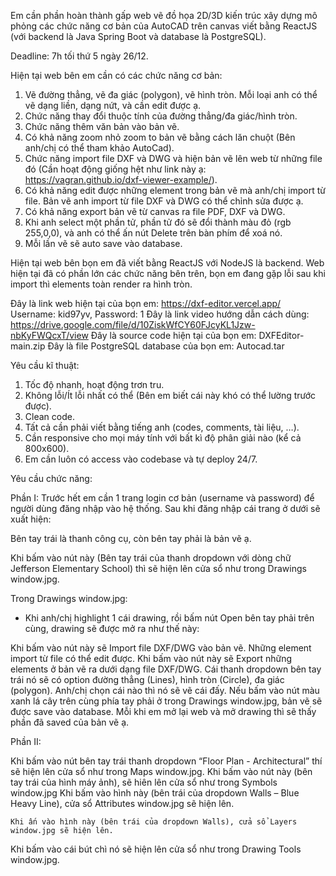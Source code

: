 Em cần phần hoàn thành gấp web vẽ đồ họa 2D/3D kiến trúc xây dựng mô phỏng các chức năng cơ bản của AutoCAD trên canvas viết bằng ReactJS (với backend là Java Spring Boot và database là PostgreSQL).

Deadline: 7h tối thứ 5 ngày 26/12.


Hiện tại web bên em cần có các chức năng cơ bản:
1.	Vẽ đường thẳng, vẽ đa giác (polygon), vẽ hình tròn. Mỗi loại anh có thể vẽ dạng liền, dạng nứt, và cần edit được ạ.
2.	Chức năng thay đổi thuộc tính của đường thẳng/đa giác/hình tròn.
3.	Chức năng thêm văn bản vào bản vẽ.
4.	Có khả năng zoom nhỏ zoom to bản vẽ bằng cách lăn chuột (Bên anh/chị có thể tham khảo AutoCad).
5.	Chức năng import file DXF và DWG và hiện bản vẽ lên web từ những file đó (Cần hoạt động giống hệt như link này ạ: https://vagran.github.io/dxf-viewer-example/).
6.	Có khả năng edit được những element trong bản vẽ mà anh/chị import từ file. Bản vẽ anh import từ file DXF và DWG có thể chỉnh sửa được ạ.
7.	Có khả năng export bản vẽ từ canvas ra file PDF, DXF và DWG. 
8. 	Khi anh select một phần tử, phần tử đó sẽ đổi thành màu đỏ (rgb 255,0,0), và anh có thể ấn nút Delete trên bàn phím để xoá nó.
9. 	Mỗi lần vẽ sẽ auto save vào database.

Hiện tại web bên bọn em đã viết bằng ReactJS với NodeJS là backend. Web hiện tại đã có phần lớn các chức năng bên trên, bọn em đang gặp lỗi sau khi import thì elements toàn render ra hình tròn.

Đây là link web hiện tại của bọn em: https://dxf-editor.vercel.app/
Username: kid97yv, Password: 1
Đây là link video hướng dẫn cách dùng: https://drive.google.com/file/d/10ZiskWfCY60FJcyKL1Jzw-nbKyFWQcxT/view
Đây là source code hiện tại của bọn em: DXFEditor-main.zip
Đây là file PostgreSQL database của bọn em: Autocad.tar


Yêu cầu kĩ thuật:
1.	Tốc độ nhanh, hoạt động trơn tru.
2.	Không lỗi/Ít lỗi nhất có thể (Bên em biết cái này khó có thể lường trước được).
3.	Clean code.
4.	Tất cả cần phải viết bằng tiếng anh (codes, comments, tài liệu, …).
5.	Cần responsive cho mọi máy tính với bất kì độ phân giải nào (kể cả 800x600).
6.	Em cần luôn có access vào codebase và tự deploy 24/7.



Yêu cầu chức năng:

Phần I: 
Trước hết em cần 1 trang login cơ bản (username và password) để người dùng đăng nhập vào hệ thống. Sau khi đăng nhập cái trang ở dưới sẽ xuất hiện:




Bên tay trái là thanh công cụ, còn bên tay phải là bản vẽ ạ.

  Khi bấm vào nút này (Bên tay trái của thanh dropdown với dòng chữ Jefferson Elementary School) thì sẽ hiện lên cửa sổ như trong Drawings window.jpg.

Trong Drawings window.jpg:
-	Khi anh/chị highlight 1 cái drawing, rồi bấm nút Open bên tay phải trên cùng, drawing sẽ được mở ra như thế này:

 

  Khi bấm vào nút này sẽ Import file DXF/DWG vào bản vẽ. Những element import từ file có thể edit được.
  Khi bấm vào nút này sẽ Export những elements ở bản vẽ ra dưới dạng file DXF/DWG.
  Cái thanh dropdown bên tay trái nó sẽ có option đường thẳng (Lines), hình tròn (Circle), đa giác (polygon). Anh/chị chọn cái nào thì nó sẽ vẽ cái đấy. 
Nếu bấm vào nút màu xanh lá cây trên cùng phía tay phải ở trong Drawings window.jpg, bản vẽ sẽ được save vào database. Mỗi khi em mở lại web và mở drawing thì sẽ thấy phần đã saved của bản vẽ ạ.


Phần II: 

Khi bấm vào nút bên tay trái thanh dropdown “Floor Plan - Architectural” thí sẽ hiện lên cửa sổ như trong Maps window.jpg.
 	Khi bấm vào nút này (bên tay trái của hình máy ảnh), sẽ hiên lên cửa sổ như trong Symbols window.jpg
  Khi bấm vào hình này (bên trái của dropdown Walls – Blue Heavy Line), cửa sổ Attributes 
window.jpg sẽ hiện lên.

 	Khi ấn vào hình này (bên trái của dropdown Walls), cửa sổ Layers window.jpg sẽ hiện lên.

  Khi bấm vào cái bút chì nó sẽ hiện lên cửa sổ như trong Drawing Tools window.jpg.



